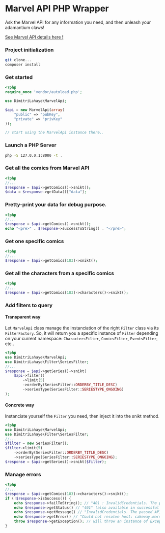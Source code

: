 
# Marvel API PHP Wrapper

Ask the Marvel API for any information you need, and then unleash your adamantium claws!

[See Marvel API details here !](https://developer.marvel.com)

### Project initialization
```bash
git clone...
composer install
```

### Get started
```php
<?php
require_once 'vendor/autoload.php';

use DimitriLahaye\MarvelApi;

$api = new MarvelApi(array(
	"public" => "pubKey",
	"private" => "privKey"
));

// start using the MarvelApi instance there..
```

### Launch a PHP Server
```bash
php -S 127.0.0.1:8000 -t .
```

### Get all the comics from Marvel API
```php
<?php
//...
$response = $api->getComics()->snikt();
$data = $response->getData()["data"];
```

### Pretty-print your data for debug purpose.
```php
<?php
//...
$response = $api->getComics()->snikt();
echo "<pre>" . $response->successToString() . "</pre>";
```

### Get one specific comics
```php
<?php
//...
$response = $api->getComics(183)->snikt();
```

### Get all the characters from a specific comics
```php
<?php
//...
$response = $api->getComics(183)->characters()->snikt();
```

### Add filters to query
#### Transparent way
Let ```MarvelApi``` class manage the instanciation of the right ```Filter``` class via its ```FilterFactory```. So, it will return you a specific instance of ```Filter``` depending on your current namespace: ```CharactersFilter```, ```ComicsFilter```, ```EventsFilter```, etc..
```php
<?php
use DimitriLahaye\MarvelApi;
use DimitriLahaye\Filter\SeriesFilter;
//...
$response = $api->getSeries()->snikt(
	$api->filter()
		->limit(5)
		->orderBy(SeriesFilter::ORDERBY_TITLE_DESC)
		->seriesType(SeriesFilter::SERIESTYPE_ONGOING)
);
```
#### Concrete way
Instanciate yourself the ```Filter``` you need, then inject it into the snikt method.
```php
<?php
use DimitriLahaye\MarvelApi;
use DimitriLahaye\Filter\SeriesFilter;
//...
$filter = new SeriesFilter();
$filter->limit(5)
	->orderBy(SeriesFilter::ORDERBY_TITLE_DESC)
	->seriesType(SeriesFilter::SERIESTYPE_ONGOING);
$response = $api->getSeries()->snikt($filter);
```

### Manage errors
```php
<?php
//...
$response = $api->getComics(183)->characters()->snikt();
if (!$response->isSuccess()) {
	echo $response->failToString(); // "401 : InvalidCredentials. The passed API key is invalid."
	echo $response->getStatus() // "401" (also available in successful call).
	echo $response->getMessage() // "InvalidCredentials. The passed API key is invalid." => error message from Marvel API.
	echo $response->getError() // "Could not resolve host: cakeway.marvel.com" => error message from cURL.
	throw $response->getException(); // will throw an instance of Exception with status, message from API and message from cURL.
}
```
